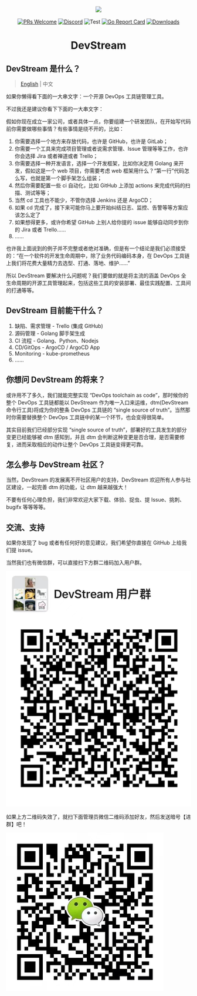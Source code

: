 <div align="center">
<br/>
<img src="https://user-images.githubusercontent.com/3789273/128085813-92845abd-7c26-4fa2-9f98-928ce2246616.png" width="120px">

<br/>

[![PRs Welcome](https://img.shields.io/badge/PRs-welcome-brightgreen.svg?style=flat&logo=github&color=2370ff&labelColor=454545)](http://makeapullrequest.com)
[![Discord](https://img.shields.io/discord/844603288082186240.svg?style=flat?label=&logo=discord&logoColor=ffffff&color=747df7&labelColor=454545)](https://discord.gg/83rDG6ydVZ)
![Test](https://github.com/merico-dev/stream/actions/workflows/main-builder.yml/badge.svg)
[![Go Report Card](https://goreportcard.com/badge/github.com/merico-dev/stream)](https://goreportcard.com/report/github.com/merico-dev/stream)
[![Downloads](https://img.shields.io/github/downloads/merico-dev/stream/total.svg)](https://github.com/merico-dev/stream/releases)

# DevStream
</div>

## DevStream 是什么？

> [English](../README.md) | 中文

如果你懒得看下面的一大串文字：一个开源 DevOps 工具链管理工具。

不过我还是建议你看下下面的一大串文字：

假如你现在成立一家公司，或者具体一点，你要组建一个研发团队，在开始写代码前你需要做哪些事情？有些事情是绕不开的，比如：

1. 你需要选择一个地方来存放代码，也许是 GitHub，也许是 GitLab；
2. 你需要一个工具来完成项目管理或者说需求管理、Issue 管理等等工作，也许你会选择 Jira 或者禅道或者 Trello；
3. 你需要选择一种开发语言，选择一个开发框架，比如你决定用 Golang 来开发，假如这是一个 web 项目，你需要考虑 web 框架用什么？“第一行”代码怎么写，也就是第一个脚手架怎么组装；
4. 然后你需要配置一些 ci 自动化，比如 GitHub 上添加 actions 来完成代码的扫描、测试等等；
5. 当然 cd 工具也不能少，不管你选择 Jenkins 还是 ArgoCD；
6. 如果 cd 完成了，接下来可能你马上要开始纠结日志、监控、告警等等方案应该怎么定了
7. 如果想得更多，或许你希望 GitHub 上别人给你提的 issue 能够自动同步到你的 Jira 或者 Trello……
8. ……

也许我上面说到的例子并不完整或者绝对准确，但是有一个结论是我们必须接受的：“在一个软件的开发生命周期中，除了业务代码编码本身，在 DevOps 工具链上我们将花费大量精力去选型、打通、落地、维护……”

所以 DevStream 要解决什么问题呢？我们要做的就是将主流的涵盖 DevOps 全生命周期的开源工具管理起来，包括这些工具的安装部署、最佳实践配置、工具间的打通等等。

## DevStream 目前能干什么？

1. 缺陷、需求管理 - Trello (集成 GitHub)
2. 源码管理 - Golang 脚手架生成
3. CI 流程 - Golang、Python、Nodejs
4. CD/GitOps - ArgoCD / ArgoCD App
5. Monitoring - kube-prometheus
6. ……

## 你想问 DevStream 的将来？

或许用不了多久，我们就能完整实现 “DevOps toolchain as code”，那时候你的整个 DevOps 工具链都能以 DevStream 作为唯一入口来运维，dtm(DevStream 命令行工具)将成为你的整条 DevOps 工具链的 “single source of truth”。当然那时你需要替换整个 DevOps 工具链中的某一个环节，也会变得很简单。

其实目前我们已经部分实现 “single source of truth”，部署好的工具发生的部分变更已经能够被 dtm 感知到，并且 dtm 会判断这种变更是否合理，是否需要修复，进而采取相应的动作让整个 DevOps 工具链变得更可靠。

## 怎么参与 DevStream 社区？

当然，DevStream 的发展离不开社区用户的支持，DevStream 欢迎所有人参与社区建设，一起完善 dtm 的功能，让 dtm 越来越强大！

不要有任何心理负担，我们非常欢迎大家下载、体验、捉虫、提 Issue、挑刺、bugifx 等等等等。

## 交流、支持

如果你发现了 bug 或者有任何好的意见建议，我们希望你直接在 GitHub 上给我们提 issue。

当然我们也有微信群，可以直接扫下方群二维码加入用户群。

![](images/group-wechat.jpeg)

如果上方二维码失效了，就扫下面管理员微信二维码添加好友，然后发送暗号【进群】吧！

![](images/wxy-wechat.jpeg)
